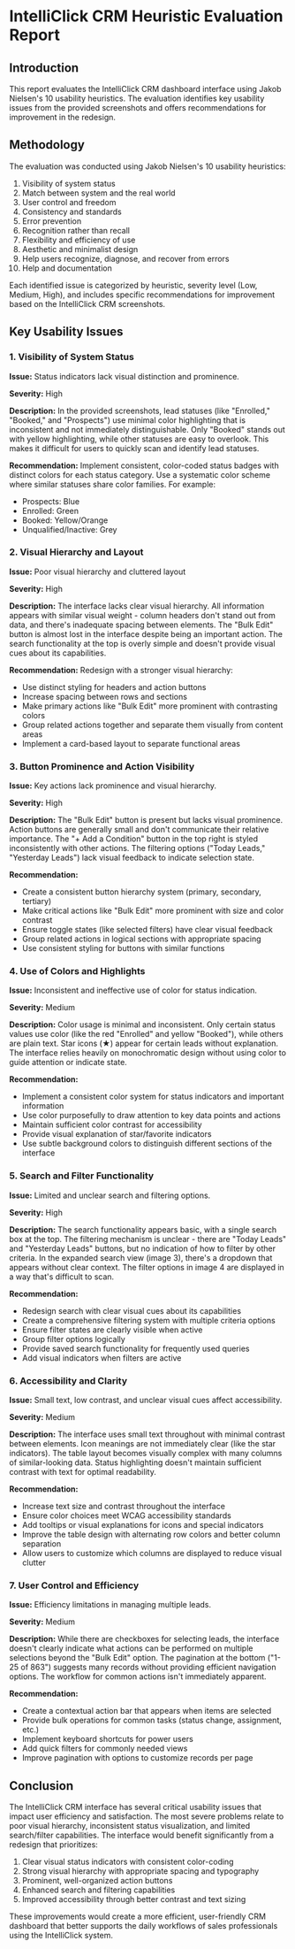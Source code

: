 # IntelliClick CRM Heuristic Evaluation Report

## Introduction

This report evaluates the IntelliClick CRM dashboard interface using Jakob Nielsen's 10 usability heuristics. The evaluation identifies key usability issues from the provided screenshots and offers recommendations for improvement in the redesign.

## Methodology

The evaluation was conducted using Jakob Nielsen's 10 usability heuristics:
1. Visibility of system status
2. Match between system and the real world
3. User control and freedom
4. Consistency and standards
5. Error prevention
6. Recognition rather than recall
7. Flexibility and efficiency of use
8. Aesthetic and minimalist design
9. Help users recognize, diagnose, and recover from errors
10. Help and documentation

Each identified issue is categorized by heuristic, severity level (Low, Medium, High), and includes specific recommendations for improvement based on the IntelliClick CRM screenshots.

## Key Usability Issues

### 1. Visibility of System Status

**Issue:** Status indicators lack visual distinction and prominence.

**Severity:** High

**Description:** In the provided screenshots, lead statuses (like "Enrolled," "Booked," and "Prospects") use minimal color highlighting that is inconsistent and not immediately distinguishable. Only "Booked" stands out with yellow highlighting, while other statuses are easy to overlook. This makes it difficult for users to quickly scan and identify lead statuses.

**Recommendation:** Implement consistent, color-coded status badges with distinct colors for each status category. Use a systematic color scheme where similar statuses share color families. For example:
- Prospects: Blue
- Enrolled: Green
- Booked: Yellow/Orange
- Unqualified/Inactive: Grey

### 2. Visual Hierarchy and Layout

**Issue:** Poor visual hierarchy and cluttered layout

**Severity:** High

**Description:** The interface lacks clear visual hierarchy. All information appears with similar visual weight - column headers don't stand out from data, and there's inadequate spacing between elements. The "Bulk Edit" button is almost lost in the interface despite being an important action. The search functionality at the top is overly simple and doesn't provide visual cues about its capabilities.

**Recommendation:** Redesign with a stronger visual hierarchy:
- Use distinct styling for headers and action buttons
- Increase spacing between rows and sections
- Make primary actions like "Bulk Edit" more prominent with contrasting colors
- Group related actions together and separate them visually from content areas
- Implement a card-based layout to separate functional areas

### 3. Button Prominence and Action Visibility

**Issue:** Key actions lack prominence and visual hierarchy.

**Severity:** High

**Description:** The "Bulk Edit" button is present but lacks visual prominence. Action buttons are generally small and don't communicate their relative importance. The "+ Add a Condition" button in the top right is styled inconsistently with other actions. The filtering options ("Today Leads," "Yesterday Leads") lack visual feedback to indicate selection state.

**Recommendation:** 
- Create a consistent button hierarchy system (primary, secondary, tertiary)
- Make critical actions like "Bulk Edit" more prominent with size and color contrast
- Ensure toggle states (like selected filters) have clear visual feedback
- Group related actions in logical sections with appropriate spacing
- Use consistent styling for buttons with similar functions

### 4. Use of Colors and Highlights

**Issue:** Inconsistent and ineffective use of color for status indication.

**Severity:** Medium

**Description:** Color usage is minimal and inconsistent. Only certain status values use color (like the red "Enrolled" and yellow "Booked"), while others are plain text. Star icons (★) appear for certain leads without explanation. The interface relies heavily on monochromatic design without using color to guide attention or indicate state.

**Recommendation:**
- Implement a consistent color system for status indicators and important information
- Use color purposefully to draw attention to key data points and actions
- Maintain sufficient color contrast for accessibility
- Provide visual explanation of star/favorite indicators
- Use subtle background colors to distinguish different sections of the interface

### 5. Search and Filter Functionality

**Issue:** Limited and unclear search and filtering options.

**Severity:** High

**Description:** The search functionality appears basic, with a single search box at the top. The filtering mechanism is unclear - there are "Today Leads" and "Yesterday Leads" buttons, but no indication of how to filter by other criteria. In the expanded search view (image 3), there's a dropdown that appears without clear context. The filter options in image 4 are displayed in a way that's difficult to scan.

**Recommendation:**
- Redesign search with clear visual cues about its capabilities
- Create a comprehensive filtering system with multiple criteria options
- Ensure filter states are clearly visible when active
- Group filter options logically
- Provide saved search functionality for frequently used queries
- Add visual indicators when filters are active

### 6. Accessibility and Clarity

**Issue:** Small text, low contrast, and unclear visual cues affect accessibility.

**Severity:** Medium

**Description:** The interface uses small text throughout with minimal contrast between elements. Icon meanings are not immediately clear (like the star indicators). The table layout becomes visually complex with many columns of similar-looking data. Status highlighting doesn't maintain sufficient contrast with text for optimal readability.

**Recommendation:**
- Increase text size and contrast throughout the interface
- Ensure color choices meet WCAG accessibility standards
- Add tooltips or visual explanations for icons and special indicators
- Improve the table design with alternating row colors and better column separation
- Allow users to customize which columns are displayed to reduce visual clutter

### 7. User Control and Efficiency

**Issue:** Efficiency limitations in managing multiple leads.

**Severity:** Medium

**Description:** While there are checkboxes for selecting leads, the interface doesn't clearly indicate what actions can be performed on multiple selections beyond the "Bulk Edit" option. The pagination at the bottom ("1-25 of 863") suggests many records without providing efficient navigation options. The workflow for common actions isn't immediately apparent.

**Recommendation:**
- Create a contextual action bar that appears when items are selected
- Provide bulk operations for common tasks (status change, assignment, etc.)
- Implement keyboard shortcuts for power users
- Add quick filters for commonly needed views
- Improve pagination with options to customize records per page

## Conclusion

The IntelliClick CRM interface has several critical usability issues that impact user efficiency and satisfaction. The most severe problems relate to poor visual hierarchy, inconsistent status visualization, and limited search/filter capabilities. The interface would benefit significantly from a redesign that prioritizes:

1. Clear visual status indicators with consistent color-coding
2. Strong visual hierarchy with appropriate spacing and typography
3. Prominent, well-organized action buttons
4. Enhanced search and filtering capabilities
5. Improved accessibility through better contrast and text sizing

These improvements would create a more efficient, user-friendly CRM dashboard that better supports the daily workflows of sales professionals using the IntelliClick system.